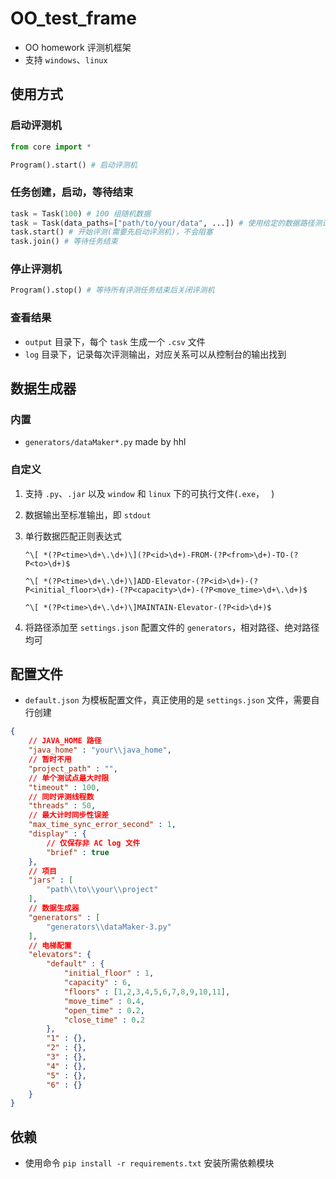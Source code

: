 # OO_test_frame

- OO homework 评测机框架
- 支持 `windows`、`linux`

## 使用方式

### 启动评测机

```python
from core import *

Program().start() # 启动评测机
```

### 任务创建，启动，等待结束

```python
task = Task(100) # 100 组随机数据
task = Task(data_paths=["path/to/your/data", ...]) # 使用给定的数据路径测试
task.start() # 开始评测(需要先启动评测机)，不会阻塞
task.join() # 等待任务结束
```

### 停止评测机

```python
Program().stop() # 等待所有评测任务结束后关闭评测机
```

### 查看结果

- `output` 目录下，每个 `task` 生成一个 `.csv` 文件
- `log` 目录下，记录每次评测输出，对应关系可以从控制台的输出找到

## 数据生成器

### 内置

- `generators/dataMaker*.py`  made by hhl

### 自定义

1. 支持 `.py`、`.jar` 以及 `window` 和 `linux` 下的可执行文件(`.exe`，` ` )

2. 数据输出至标准输出，即 `stdout`

3. 单行数据匹配正则表达式 

   `^\[ *(?P<time>\d+\.\d+)\](?P<id>\d+)-FROM-(?P<from>\d+)-TO-(?P<to>\d+)$`

   `^\[ *(?P<time>\d+\.\d+)\]ADD-Elevator-(?P<id>\d+)-(?P<initial_floor>\d+)-(?P<capacity>\d+)-(?P<move_time>\d+\.\d+)$`

   `^\[ *(?P<time>\d+\.\d+)\]MAINTAIN-Elevator-(?P<id>\d+)$`

4. 将路径添加至 `settings.json` 配置文件的 `generators`，相对路径、绝对路径均可

## 配置文件

- `default.json` 为模板配置文件，真正使用的是 `settings.json` 文件，需要自行创建

```json
{
	// JAVA_HOME 路径
	"java_home" : "your\\java_home",
	// 暂时不用
	"project_path" : "",
	// 单个测试点最大时限
	"timeout" : 100,
	// 同时评测线程数
	"threads" : 50,
	// 最大计时同步性误差
	"max_time_sync_error_second" : 1,
	"display" : {
		// 仅保存非 AC log 文件
		"brief" : true
	},
	// 项目
	"jars" : [
		"path\\to\\your\\project"
	],
	// 数据生成器
	"generators" : [
		"generators\\dataMaker-3.py"
	],
	// 电梯配置
	"elevators": {
		"default" : {
			"initial_floor" : 1,
			"capacity" : 6,
			"floors" : [1,2,3,4,5,6,7,8,9,10,11],
			"move_time" : 0.4,
			"open_time" : 0.2,
			"close_time" : 0.2
		},
		"1" : {},
		"2" : {},
		"3" : {},
		"4" : {},
		"5" : {},
		"6" : {}
	}
}
```

## 依赖

- 使用命令 `pip install -r requirements.txt` 安装所需依赖模块
